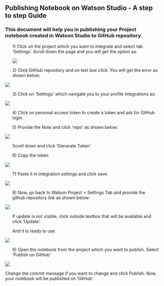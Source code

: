 ## Publishing Notebook on Watson Studio - A step to step Guide

<h3>This document will help you in publishing your Project notebook created in Watson Studio to GitHub repository.</h3>

<ol>1) Click on the project which you want to integrate and select tab ‘Settings’. Scroll down the page and you will get the option as:

<image src="https://user-images.githubusercontent.com/25001852/84366824-ff2f1d80-abf0-11ea-9553-fce91b34637c.png"></ol>

<ol>2)	Click GitHub repository and on text box click. You will get the error as shown below:</ol>
<image src="https://user-images.githubusercontent.com/25001852/84371794-d199a280-abf7-11ea-8237-f6604486fe80.png">

<ol>3)	Click on ‘Settings’ which navigate you to your profile Integrations as:</ol>
<image src="https://user-images.githubusercontent.com/25001852/84371824-e0805500-abf7-11ea-880a-b3b4f2a1c7d4.png"> 

<ol>4)	Click on personal access token to create a token and ask for GitHub login.</ol>
<ol>5)	Provide the Note and click ‘repo’ as shown below:</ol>
<image src="https://user-images.githubusercontent.com/25001852/84371860-ed9d4400-abf7-11ea-8fc1-34aa4f764b63.png">

<ol>Scroll down and click ‘Generate Token’</ol>

<ol>6)	Copy the token</ol>
<image src="https://user-images.githubusercontent.com/25001852/84371908-fc83f680-abf7-11ea-9f13-e7f74b959243.png">

<ol>7)	Paste it in integration settings and click save.</ol>
<image src="https://user-images.githubusercontent.com/25001852/84372006-21786980-abf8-11ea-9b1e-dba0c0e0fa95.png">
 
<ol>8)	Now, go back to Watson Project > Settings Tab and provide the github repository link as shown below:</ol>
<image src="https://user-images.githubusercontent.com/25001852/84372073-394fed80-abf8-11ea-90c2-ad0f7ed29210.png">

<ol>If update is not visible, click outside textbox that will be available and click ‘Update’.</ol>

<ol>And it is ready to use</ol>
<image src="https://user-images.githubusercontent.com/25001852/84372144-4f5dae00-abf8-11ea-808c-b610023595c3.png">

<ol>9)	Open the notebook from the project which you want to publish. Select ‘Publish on GitHub’</ol>
<image src="https://user-images.githubusercontent.com/25001852/84372189-5f758d80-abf8-11ea-9e27-fb3624ccb7d2.png">
 
Change the commit message if you want to change and click Publish. Now, your notebook will be published on ‘GitHub’.

